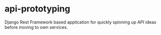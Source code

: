 # api-prototyping
Django Rest Framework based application for quickly spinning up API ideas before moving to own services.
